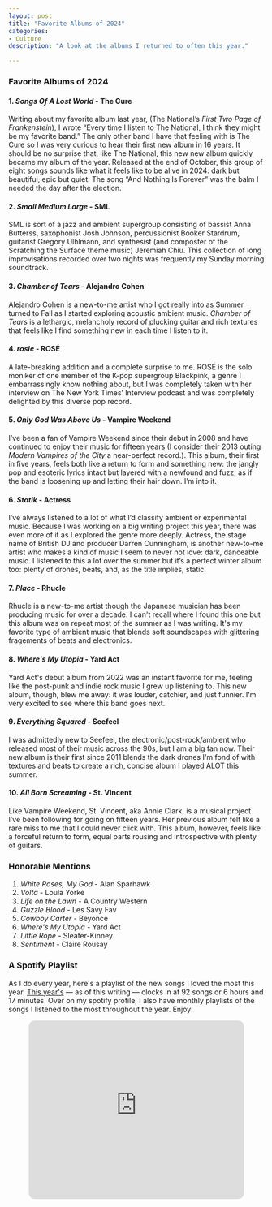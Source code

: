 ```yaml
---
layout: post
title: "Favorite Albums of 2024"
categories:
- Culture
description: "A look at the albums I returned to often this year."

---
```


### Favorite Albums of 2024

#### 1. *Songs Of A Lost World* - The Cure
Writing about my favorite album last year, (The National’s *First Two Page of Frankenstein*), I wrote “Every time I listen to The National, I think they might be my favorite band.” The only other band I have that feeling with is The Cure so I was very curious to hear their first new album in 16 years. It should be no surprise that, like The National, this new new album quickly became my album of the year. Released at the end of October, this group of eight songs sounds like what it feels like to be alive in 2024: dark but beautiful, epic but quiet. The song “And Nothing Is Forever” was the balm I needed the day after the election.

#### 2. *Small Medium Large* - SML
SML is sort of a jazz and ambient supergroup consisting of bassist Anna Butterss, saxophonist Josh Johnson, percussionist Booker Stardrum, guitarist Gregory Ulhlmann, and synthesist (and composter of the Scratching the Surface theme music) Jeremiah Chiu. This collection of long improvisations recorded over two nights was frequently my Sunday morning soundtrack.

#### 3. *Chamber of Tears* - Alejandro Cohen
Alejandro Cohen is a new-to-me artist who I got really into as Summer turned to Fall as I started exploring acoustic ambient music. *Chamber of Tears* is a lethargic, melancholy record of plucking guitar and rich textures that feels like I find something new in each time I listen to it.

#### 4. *rosie* - ROSÉ
A late-breaking addition and a complete surprise to me. ROSÉ is the solo moniker of one member of the K-pop supergroup Blackpink, a genre I embarrassingly know nothing about, but I was completely taken with her interview on The New York Times’ Interview podcast and was completely delighted by this diverse pop record. 

#### 5. *Only God Was Above Us* - Vampire Weekend
I’ve been a fan of Vampire Weekend since their debut in 2008 and have continued to enjoy their music for fifteen years (I consider their 2013 outing *Modern Vampires of the City* a near-perfect record.). This album, their first in five years, feels both like a return to form and something new: the jangly pop and esoteric lyrics intact but layered with a newfound and fuzz, as if the band is loosening up and letting their hair down. I’m into it.

#### 6. *Statik* - Actress
I’ve always listened to a lot of what I’d classify ambient or experimental music. Because I was working on a big writing project this year, there was even more of it as I explored the genre more deeply. Actress, the stage name of British DJ and producer Darren Cunningham, is another new-to-me artist who makes a kind of music I seem to never not love: dark, danceable music. I listened to this a lot over the summer but it’s a perfect winter album too: plenty of drones, beats, and, as the title implies, static.

#### 7. *Place* - Rhucle
Rhucle is a new-to-me artist though the Japanese musician has been producing music for over a decade. I can't recall where I found this one but this album was on repeat most of the summer as I was writing. It's my favorite type of ambient music that blends soft soundscapes with glittering fragements of beats and electronics. 

#### 8. *Where's My Utopia* - Yard Act
Yard Act's debut album from 2022 was an instant favorite for me, feeling like the post-punk and indie rock music I grew up listening to. This new album, though, blew me away: it was louder, catchier, and just funnier. I'm very excited to see where this band goes next.

#### 9. *Everything Squared* - Seefeel
I was admittedly new to Seefeel, the electronic/post-rock/ambient who released most of their music across the 90s, but I am a big fan now. Their new album is their first since 2011 blends the dark drones I'm fond of with textures and beats to create a rich, concise album I played ALOT this summer.

#### 10. *All Born Screaming* - St. Vincent
Like Vampire Weekend, St. Vincent, aka Annie Clark, is a musical project I’ve been following for going on fifteen years. Her previous album felt like a rare miss to me that I could never click with. This album, however, feels like a forceful return to form, equal parts rousing and introspective with plenty of guitars.

### Honorable Mentions
1. *White Roses, My God* - Alan Sparhawk
2. *Volta* - Loula Yorke
3. *Life on the Lawn* - A Country Western
4. *Guzzle Blood* - Les Savy Fav
5. *Cowboy Carter* - Beyonce
6. *Where's My Utopia* - Yard Act
7. *Little Rope* - Sleater-Kinney
8. *Sentiment* - Claire Rousay

### A Spotify Playlist
As I do every year, here's a playlist of the new songs I loved the most this year. [This year's](https://open.spotify.com/playlist/2NOVTIEsT0xB2hfEU4g2Wp?si=afdfc6111d39425a) — as of this writing — clocks in at 92 songs or 6 hours and 17 minutes. Over on my spotify profile, I also have monthly playlists of the songs I listened to the most throughout the year. Enjoy!

<figure>
<iframe style="border-radius:12px" src="https://open.spotify.com/embed/playlist/2NOVTIEsT0xB2hfEU4g2Wp?utm_source=generator&theme=0" width="100%" height="352" frameBorder="0" allowfullscreen="" allow="autoplay; clipboard-write; encrypted-media; fullscreen; picture-in-picture" loading="lazy"></iframe>
</figure>